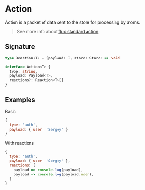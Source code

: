 # Action

Action is a packet of data sent to the store for processing by atoms.

> See more info about [flux standard action](https://github.com/redux-utilities/flux-standard-action):

## Signature

```ts
type Reaction<T> = (payload: T, store: Store) => void

interface Action<T> {
  type: string,
  payload: Payload<T>,
  reactions?: Reaction<T>[]
}
```

## Examples

Basic

```js
{
  type: 'auth',
  payload: { user: 'Sergey' }
}
```

With reactions
```js
{
  type: 'auth',
  payload: { user: 'Sergey' },
  reactions: [
    payload => console.log(payload),
    payload => console.log(payload.user),
  ]
}
```
